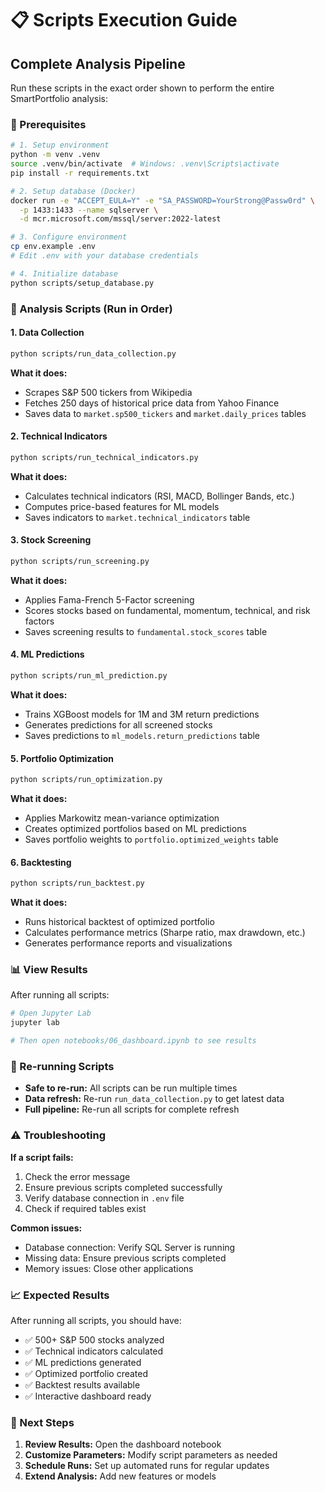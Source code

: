 # 📋 Scripts Execution Guide

## Complete Analysis Pipeline

Run these scripts in the exact order shown to perform the entire SmartPortfolio analysis:

### 🔧 Prerequisites
```bash
# 1. Setup environment
python -m venv .venv
source .venv/bin/activate  # Windows: .venv\Scripts\activate
pip install -r requirements.txt

# 2. Setup database (Docker)
docker run -e "ACCEPT_EULA=Y" -e "SA_PASSWORD=YourStrong@Passw0rd" \
  -p 1433:1433 --name sqlserver \
  -d mcr.microsoft.com/mssql/server:2022-latest

# 3. Configure environment
cp env.example .env
# Edit .env with your database credentials

# 4. Initialize database
python scripts/setup_database.py
```

### 🎯 Analysis Scripts (Run in Order)

#### 1. Data Collection
```bash
python scripts/run_data_collection.py
```
**What it does:**
- Scrapes S&P 500 tickers from Wikipedia
- Fetches 250 days of historical price data from Yahoo Finance
- Saves data to `market.sp500_tickers` and `market.daily_prices` tables

#### 2. Technical Indicators
```bash
python scripts/run_technical_indicators.py
```
**What it does:**
- Calculates technical indicators (RSI, MACD, Bollinger Bands, etc.)
- Computes price-based features for ML models
- Saves indicators to `market.technical_indicators` table

#### 3. Stock Screening
```bash
python scripts/run_screening.py
```
**What it does:**
- Applies Fama-French 5-Factor screening
- Scores stocks based on fundamental, momentum, technical, and risk factors
- Saves screening results to `fundamental.stock_scores` table

#### 4. ML Predictions
```bash
python scripts/run_ml_prediction.py
```
**What it does:**
- Trains XGBoost models for 1M and 3M return predictions
- Generates predictions for all screened stocks
- Saves predictions to `ml_models.return_predictions` table

#### 5. Portfolio Optimization
```bash
python scripts/run_optimization.py
```
**What it does:**
- Applies Markowitz mean-variance optimization
- Creates optimized portfolios based on ML predictions
- Saves portfolio weights to `portfolio.optimized_weights` table

#### 6. Backtesting
```bash
python scripts/run_backtest.py
```
**What it does:**
- Runs historical backtest of optimized portfolio
- Calculates performance metrics (Sharpe ratio, max drawdown, etc.)
- Generates performance reports and visualizations

### 📊 View Results

After running all scripts:
```bash
# Open Jupyter Lab
jupyter lab

# Then open notebooks/06_dashboard.ipynb to see results
```

### 🔄 Re-running Scripts

- **Safe to re-run:** All scripts can be run multiple times
- **Data refresh:** Re-run `run_data_collection.py` to get latest data
- **Full pipeline:** Re-run all scripts for complete refresh

### ⚠️ Troubleshooting

**If a script fails:**
1. Check the error message
2. Ensure previous scripts completed successfully
3. Verify database connection in `.env` file
4. Check if required tables exist

**Common issues:**
- Database connection: Verify SQL Server is running
- Missing data: Ensure previous scripts completed
- Memory issues: Close other applications

### 📈 Expected Results

After running all scripts, you should have:
- ✅ 500+ S&P 500 stocks analyzed
- ✅ Technical indicators calculated
- ✅ ML predictions generated
- ✅ Optimized portfolio created
- ✅ Backtest results available
- ✅ Interactive dashboard ready

### 🎯 Next Steps

1. **Review Results:** Open the dashboard notebook
2. **Customize Parameters:** Modify script parameters as needed
3. **Schedule Runs:** Set up automated runs for regular updates
4. **Extend Analysis:** Add new features or models
